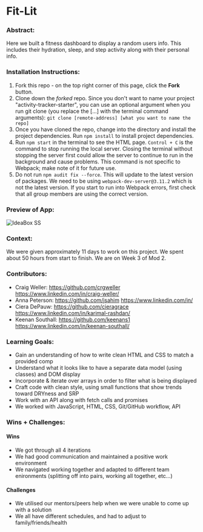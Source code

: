 # Fit-Lit 

### Abstract:
[//]: <> (Briefly describe what you built and its features. What problem is the app solving? How does this application solve that problem?)
Here we built a fitness dashboard to display a random users info. This includes their hydration, sleep, and step activity along with their personal info.

### Installation Instructions:
[//]: <> (What steps does a person have to take to get your app cloned down and running?)
1. Fork this repo - on the top right corner of this page, click the **Fork** button.
2. Clone down the _forked_ repo. Since you don't want to name your project "activity-tracker-starter", you can use an optional argument when you run git clone (you replace the [...] with the terminal command arguments): `git clone [remote-address] [what you want to name the repo]`
3. Once you have cloned the repo, change into the directory and install the project dependencies. Run `npm install` to install project dependencies.
4. Run `npm start` in the terminal to see the HTML page.  `Control + C` is the command to stop running the local server.  Closing the terminal without stopping the server first could allow the server to continue to run in the background and cause problems. This command is not specific to Webpack; make note of it for future use.   
5. Do not run `npm audit fix --force`.  This will update to the latest version of packages.  We need to be using `webpack-dev-server@3.11.2` which is not the latest version. If you start to run into Webpack errors, first check that all group members are using the correct version.  

### Preview of App:
[//]: <> (Provide ONE gif or screenshot of your application - choose the "coolest" piece of functionality to show off.)
![IdeaBox SS](https://user-images.githubusercontent.com/67208858/200420479-a7c3cd6c-da16-4ff5-8f36-1e14df3d3411.jpg)

### Context:
[//]: <> (Give some context for the project here. How long did you have to work on it? How far into the Turing program are you?)
We were given approximately 11 days to work on this project.  We spent about 50 hours from start to finish.  We are on Week 3 of Mod 2. 

### Contributors: 
[//]: <> (Who worked on this application? Link to their GitHubs.)
- Craig Weller: 
    https://github.com/crgweller 
    https://www.linkedin.com/in/craig-weller/
- Anna Peterson: 
    https://github.com/jsahim
    https://www.linkedin.com/in/ 
- Ciera DePauw:
    https://github.com/cieragrace
    https://www.linkedin.com/in/karimal-rashdan/
- Keenan Southall:
    https://github.com/keenans1
    https://www.linkedin.com/in/keenan-southall/


### Learning Goals:
[//]: <> (What were the learning goals of this project? What tech did you work with?)
- Gain an understanding of how to write clean HTML and CSS to match a provided comp
- Understand what it looks like to have a separate data model (using classes) and DOM display
- Incorporate & iterate over arrays in order to filter what is being displayed
- Craft code with clean style, using small functions that show trends toward DRYness and SRP
- Work with an API along with fetch calls and promises
- We worked with JavaScript, HTML, CSS, Git/GitHub workflow, API

### Wins + Challenges:
[//]: <> (What are 2-3 wins you have from this project? What were some challenges you faced - and how did you get over them?)

#### Wins
- We got through all 4 iterations
- We had good communication and maintained a positive work environment
- We navigated working together and adapted to different team enironments (splitting off into pairs, working all together, etc...)

#### Challenges 
- We utilised our mentors/peers help when we were unable to come up with a solution
- We all have different schedules, and had to adjust to family/friends/health